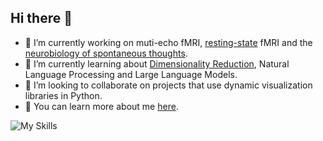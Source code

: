 ## Hi there 👋

- 🔭 I’m currently working on muti-echo fMRI, [resting-state](https://www.jneurosci.org/content/41/6/1130.abstract) fMRI and the [neurobiology of spontaneous thoughts](https://www.biorxiv.org/content/10.1101/2024.06.05.596482v1.abstract).
- 🌱 I’m currently learning about [Dimensionality Reduction](https://www.frontiersin.org/journals/human-neuroscience/articles/10.3389/fnhum.2023.1134012/full), Natural Language Processing and Large Language Models.
- 👯 I’m looking to collaborate on projects that use dynamic visualization libraries in Python.
- 💬 You can learn more about me [here](https://javiergcas.github.io).

![My Skills](https://skillicons.dev/icons?i=py,sklearn,matlab,bash,vscode,vim)
